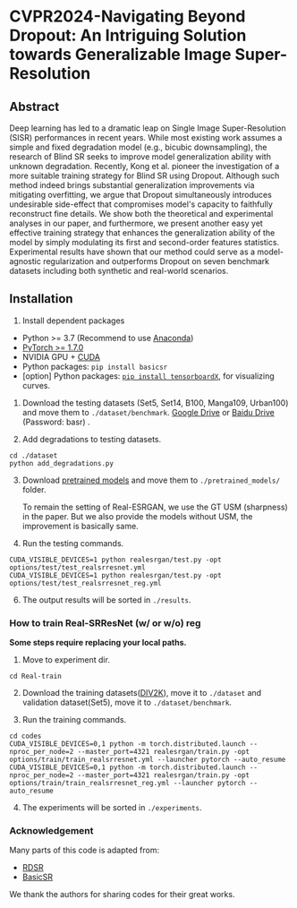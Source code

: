 # CVPR2024-Navigating Beyond Dropout: An Intriguing Solution towards Generalizable Image Super-Resolution

## Abstract

Deep learning has led to a dramatic leap on Single Image Super-Resolution (SISR) performances in recent years. While most existing work assumes a simple and fixed degradation model (e.g., bicubic downsampling), the research of Blind SR seeks to improve model generalization ability with unknown degradation. Recently, Kong et al. pioneer the investigation of a more suitable training strategy for Blind SR using Dropout. Although such method indeed brings substantial generalization improvements via mitigating overfitting, we argue that Dropout simultaneously introduces undesirable side-effect that compromises model's capacity to faithfully reconstruct fine details. We show both the theoretical and experimental analyses in our paper, and furthermore, we present another easy yet effective training strategy that enhances the generalization ability of the model by simply modulating its first and second-order features statistics. Experimental results have shown that our method could serve as a model-agnostic regularization and outperforms Dropout on seven benchmark datasets including both synthetic and real-world scenarios. 
## Installation

1. Install dependent packages 
- Python >= 3.7 (Recommend to use [Anaconda](https://www.anaconda.com/download/#linux))
- [PyTorch >= 1.7.0](https://pytorch.org/)
- NVIDIA GPU + [CUDA](https://developer.nvidia.com/cuda-downloads)
- Python packages: `pip install basicsr`
- [option] Python packages: [`pip install tensorboardX`](https://github.com/lanpa/tensorboardX), for visualizing curves.


1. Download the testing datasets (Set5, Set14, B100, Manga109, Urban100) and move them to `./dataset/benchmark`.
[Google Drive](https://drive.google.com/drive/folders/1B3DJGQKB6eNdwuQIhdskA64qUuVKLZ9u) or [Baidu Drive](https://pan.baidu.com/s/1AZDcEAFwwc1OC3KCd7EDnQ) (Password: basr) .

2. Add degradations to testing datasets.
```
cd ./dataset
python add_degradations.py
```

3. Download [pretrained models](https://drive.google.com/drive/folders/17vZcYYS8IVxFn2Its_LnfXZvgN1TL19b?usp=drive_link) and move them to  `./pretrained_models/` folder. 

   To remain the setting of Real-ESRGAN, we use the GT USM (sharpness) in the paper. But we also provide the models without USM, the improvement is basically same.

4. Run the testing commands.
```
CUDA_VISIBLE_DEVICES=1 python realesrgan/test.py -opt options/test/test_realsrresnet.yml
CUDA_VISIBLE_DEVICES=1 python realesrgan/test.py -opt options/test/test_realsrresnet_reg.yml
```
6. The output results will be sorted in `./results`. 

### How to train Real-SRResNet (w/ or w/o) reg

**Some steps require replacing your local paths.**

1. Move to experiment dir.
```
cd Real-train
```

2. Download the training datasets([DIV2K](https://data.vision.ee.ethz.ch/cvl/DIV2K/)), move it to `./dataset` and validation dataset(Set5), move it to `./dataset/benchmark`.

3. Run the training commands.
```
cd codes
CUDA_VISIBLE_DEVICES=0,1 python -m torch.distributed.launch --nproc_per_node=2 --master_port=4321 realesrgan/train.py -opt options/train/train_realsrresnet.yml --launcher pytorch --auto_resume
CUDA_VISIBLE_DEVICES=0,1 python -m torch.distributed.launch --nproc_per_node=2 --master_port=4321 realesrgan/train.py -opt options/train/train_realsrresnet_reg.yml --launcher pytorch --auto_resume
```
4. The experiments will be sorted in `./experiments`. 


### Acknowledgement

Many parts of this code is adapted from:

- [RDSR](https://github.com/XPixelGroup/RDSR/tree/main)
- [BasicSR](https://github.com/XPixelGroup/BasicSR/tree/master)

We thank the authors for sharing codes for their great works.

